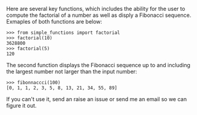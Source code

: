 Here are several key functions, which includes the ability for the user to compute the factorial of a number as well as disply a Fibonacci sequence. Exmaples of both functions are below:

    >>> from simple_functions import factorial
    >>> factorial(10)
    3628800
	>>> factorial(5)
    120


The second function displays the Fibonacci sequence up to and including the largest number not larger than the input number:

    >>> fibonnaccci(100)
    [0, 1, 1, 2, 3, 5, 8, 13, 21, 34, 55, 89]

If you can't use it, send an raise an issue or send me an email so we can figure it out.
